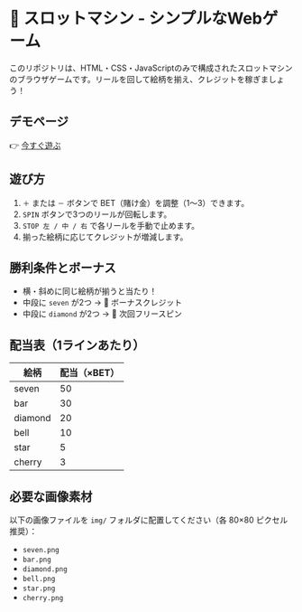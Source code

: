 # 🎰 スロットマシン - シンプルなWebゲーム

このリポジトリは、HTML・CSS・JavaScriptのみで構成されたスロットマシンのブラウザゲームです。リールを回して絵柄を揃え、クレジットを稼ぎましょう！

## デモページ

👉 [今すぐ遊ぶ](https://ss872927.stars.ne.jp/slot-machine/)

## 遊び方

1. `＋` または `－` ボタンで BET（賭け金）を調整（1〜3）できます。
2. `SPIN` ボタンで3つのリールが回転します。
3. `STOP 左 / 中 / 右` で各リールを手動で止めます。
4. 揃った絵柄に応じてクレジットが増減します。

## 勝利条件とボーナス

- 横・斜めに同じ絵柄が揃うと当たり！
- 中段に `seven` が2つ → 🎁 ボーナスクレジット
- 中段に `diamond` が2つ → 💎 次回フリースピン

## 配当表（1ラインあたり）

| 絵柄       | 配当（×BET） |
|------------|--------------|
| seven      | 50           |
| bar        | 30           |
| diamond    | 20           |
| bell       | 10           |
| star       | 5            |
| cherry     | 3            |

## 必要な画像素材

以下の画像ファイルを `img/` フォルダに配置してください（各 80×80 ピクセル推奨）：

- `seven.png`
- `bar.png`
- `diamond.png`
- `bell.png`
- `star.png`
- `cherry.png`
